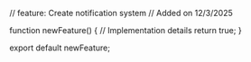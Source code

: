 // feature: Create notification system
// Added on 12/3/2025

function newFeature() {
  // Implementation details
  return true;
}

export default newFeature;